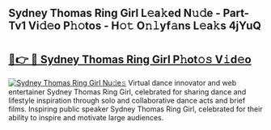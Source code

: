 ## Sydney Thomas Ring Girl L𝚎a𝚔ed N𝚞𝚍e - Part-Tv1 Vi𝚍𝚎o P𝚑𝚘tos - H𝚘𝚝 O𝚗𝚕yf𝚊ns L𝚎a𝚔s 4jYuQ

# <h2><a href="http://kfafjj.oniu.top/?m=Sydney+Thomas+Ring+Girl">🔗👉 🔴 Sydney Thomas Ring Girl P𝚑ot𝚘𝚜 V𝚒d𝚎o</a></h2>

[![Sydney Thomas Ring Girl Nu𝚍e𝚜](https://i.imgur.com/0qMVB7G.gif)](http://kfafjj.oniu.top/?m=Sydney+Thomas+Ring+Girl)
Virtual dance innovator and web entertainer Sydney Thomas Ring Girl, celebrated for sharing dance and lifestyle inspiration through solo and collaborative dance acts and brief films. Inspiring public speaker Sydney Thomas Ring Girl, celebrated for their ability to inspire and motivate large audiences.  
